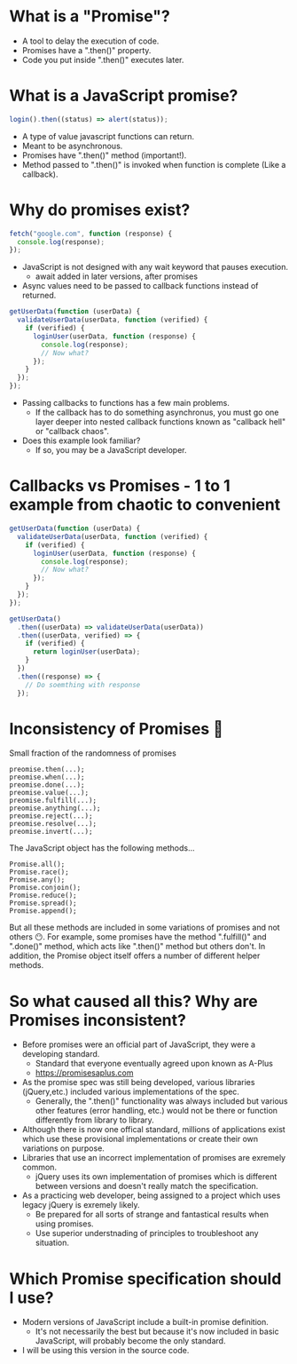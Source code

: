 # What is a "Promise"?

- A tool to delay the execution of code.
- Promises have a ".then()" property.
- Code you put inside ".then()" executes later.

# What is a JavaScript promise?

```js
login().then((status) => alert(status));
```

- A type of value javascript functions can return.
- Meant to be asynchronous.
- Promises have ".then()" method (important!).
- Method passed to ".then()" is invoked when function is complete (Like a callback).

# Why do promises exist?

```js
fetch("google.com", function (response) {
  console.log(response);
});
```

- JavaScript is not designed with any wait keyword that pauses execution.
  - await added in later versions, after promises
- Async values need to be passed to callback functions instead of returned.

```js
getUserData(function (userData) {
  validateUserData(userData, function (verified) {
    if (verified) {
      loginUser(userData, function (response) {
        console.log(response);
        // Now what?
      });
    }
  });
});
```

- Passing callbacks to functions has a few main problems.
  - If the callback has to do something asynchronus, you must go one layer deeper into nested callback functions known as "callback hell" or "callback chaos".
- Does this example look familiar?
  - If so, you may be a JavaScript developer.

# Callbacks vs Promises - 1 to 1 example from chaotic to convenient

```js
getUserData(function (userData) {
  validateUserData(userData, function (verified) {
    if (verified) {
      loginUser(userData, function (response) {
        console.log(response);
        // Now what?
      });
    }
  });
});
```

```js
getUserData()
  .then((userData) => validateUserData(userData))
  .then((userData, verified) => {
    if (verified) {
      return loginUser(userData);
    }
  })
  .then((response) => {
    // Do soemthing with response
  });
```

# Inconsistency of Promises 🤨

Small fraction of the randomness of promises

```
preomise.then(...);
preomise.when(...);
preomise.done(...);
preomise.value(...);
preomise.fulfill(...);
preomise.anything(...);
preomise.reject(...);
preomise.resolve(...);
preomise.invert(...);
```

The JavaScript object has the following methods...

```
Promise.all();
Promise.race();
Promise.any();
Promise.conjoin();
Promise.reduce();
Promise.spread();
Promise.append();
```

But all these methods are included in some variations of promises and not others 😶.
For example, some promises have the method ".fulfill()" and ".done()" method, which acts like ".then()" method but others don't. In addition, the Promise object itself offers a number of different helper methods.

# So what caused all this? Why are Promises inconsistent?

- Before promises were an official part of JavaScript, they were a developing standard.
  - Standard that everyone eventually agreed upon known as A-Plus
  - https://promisesaplus.com
- As the promise spec was still being developed, various libraries (jQuery,etc.) included various implementations of the spec.
  - Generally, the ".then()" functionality was always included but various other features (error handling, etc.) would not be there or function differently from library to library.
- Although there is now one offical standard, millions of applications exist which use these provisional implementations or create their own variations on purpose.
- Libraries that use an incorrect implementation of promises are exremely common.
  - jQuery uses its own implementation of promises which is different between versions and doesn't really match the specification.
- As a practicing web developer, being assigned to a project which uses legacy jQuery is exremely likely.
  - Be prepared for all sorts of strange and fantastical results when using promises.
  - Use superior understnading of principles to troubleshoot any situation.

# Which Promise specification should I use?

- Modern versions of JavaScript include a built-in promise definition.
  - It's not necessarily the best but because it's now included in basic JavaScript, will probably become the only standard.
- I will be using this version in the source code.
